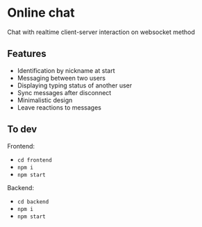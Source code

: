 # Online chat

Chat with realtime client-server interaction on websocket method

## Features

- Identification by nickname at start
- Messaging between two users
- Displaying typing status of another user
- Sync messages after disconnect
- Minimalistic design
- Leave reactions to messages

## To dev

Frontend:

- `cd frontend`
- `npm i`
- `npm start`

Backend:

- `cd backend`
- `npm i`
- `npm start`
